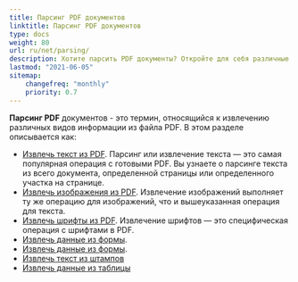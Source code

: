 ```yaml
---
title: Парсинг PDF документов
linktitle: Парсинг PDF документов
type: docs
weight: 80
url: ru/net/parsing/
description: Хотите парсить PDF документы? Откройте для себя различные методы извлечения данных из PDF с помощью Aspose.PDF для .NET.
lastmod: "2021-06-05"
sitemap:
    changefreq: "monthly"
    priority: 0.7
---
```


**Парсинг PDF** документов - это термин, относящийся к извлечению различных видов информации из файла PDF. В этом разделе описывается как:

- [Извлечь текст из PDF](/pdf/net/extract-text-from-pdf/). Парсинг или извлечение текста — это самая популярная операция с готовыми PDF. Вы узнаете о парсинге текста из всего документа, определенной страницы или определенного участка на странице.
- [Извлечь изображения из PDF](/pdf/net/extract-images-from-the-pdf-file/). Извлечение изображений выполняет ту же операцию для изображений, что и вышеуказанная операция для текста.
- [Извлечь шрифты из PDF](/pdf/net/extract-fonts-from-pdf/). Извлечение шрифтов — это специфическая операция с шрифтами в PDF.
- [Извлечь данные из формы](/pdf/net/extract-data-from-acroform/).
- [Извлечь данные из формы](/pdf/net/extract-data-from-acroform/).
- [Извлечь текст из штампов](/pdf/net/extract-text-from-stamps/)
- [Извлечь данные из таблицы](/pdf/net/extract-data-from-table-in-pdf/)
